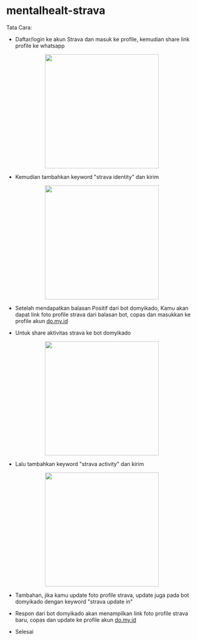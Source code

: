 # mentalhealt-strava

Tata Cara:

- Daftar/login ke akun Strava dan masuk ke profile, kemudian share link profile ke whatsapp

 <p align="center">
    <img src="https://github.com/user-attachments/assets/14e4b57a-ddb7-4286-857a-477186a2e10b" width="300">
 </p>

- Kemudian tambahkan keyword "strava identity" dan kirim

 <p align="center">
    <img src="https://github.com/user-attachments/assets/894050d6-4344-46c9-94a0-41795cb6ac82" width="300">
 </p>

- Setelah mendapatkan balasan Positif dari bot domyikado, Kamu akan dapat link foto profile strava dari balasan bot, copas dan masukkan ke profile akun [do.my.id](https://www.do.my.id/)

- Untuk share aktivitas strava ke bot domyikado

 <p align="center">
    <img src="https://github.com/user-attachments/assets/26487719-ebfd-4f9c-984a-11678842f5fd" width="300">
 </p>

- Lalu tambahkan keyword "strava activity" dan kirim

 <p align="center">
    <img src="https://github.com/user-attachments/assets/660c0511-84fb-4a3e-aa00-16b5a2975f1c" width="300">
 </p>

- Tambahan, jika kamu update foto profile strava, update juga pada bot domyikado dengan keyword "strava update in"

- Respon dari bot domyikado akan menampilkan link foto profile strava baru, copas dan update ke profile akun [do.my.id](https://www.do.my.id/)

- Selesai

